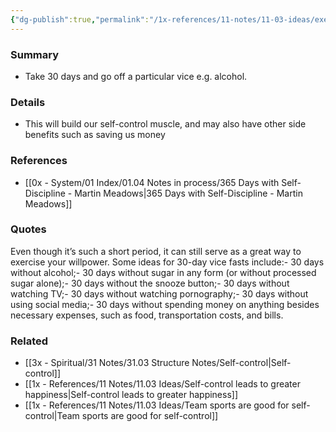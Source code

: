```yaml
---
{"dg-publish":true,"permalink":"/1x-references/11-notes/11-03-ideas/exercise-willpower-by-going-on-a-30-day-vice-fast/","title":"Exercise willpower by going on a 30-day vice fast","created":"2024-02-18T16:17:00.424+03:00","updated":"2024-02-18T16:25:32.004+03:00"}
---
```



### Summary
- Take 30 days and go off a particular vice e.g. alcohol. 

### Details
- This will build our self-control muscle, and may also have other side benefits such as saving us money

### References
- [[0x - System/01 Index/01.04 Notes in process/365 Days with Self-Discipline - Martin Meadows\|365 Days with Self-Discipline - Martin Meadows]]

### Quotes
Even though it’s such a short period, it can still serve as a great way to exercise your willpower. Some ideas for 30-day vice fasts include:- 30 days without alcohol;- 30 days without sugar in any form (or without processed sugar alone);- 30 days without the snooze button;- 30 days without watching TV;- 30 days without watching pornography;- 30 days without using social media;- 30 days without spending money on anything besides necessary expenses, such as food, transportation costs, and bills.

### Related
- [[3x - Spiritual/31 Notes/31.03 Structure Notes/Self-control\|Self-control]]
- [[1x - References/11 Notes/11.03 Ideas/Self-control leads to greater happiness\|Self-control leads to greater happiness]]
- [[1x - References/11 Notes/11.03 Ideas/Team sports are good for self-control\|Team sports are good for self-control]]